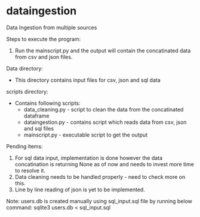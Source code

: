 # dataingestion
Data Ingestion from multiple sources

Steps to execute the program:
1. Run the mainscript.py and the output will contain the concatinated data from csv and json files. 

Data directory:
- This directory contains input files for csv, json and sql data

scripts directory:
- Contains following scripts:
    - data_cleaning.py - script to clean the data from the concatinated dataframe
    - dataingestion.py - contains script which reads data from csv, json and sql files
    - mainscript.py - executable script to get the output

Pending items:
1. For sql data input, implementation is done however the data concatination is returning None as of now and needs to invest more time to resolve it.
2. Data cleaning needs to be handled properly - need to check more on this.
3. Line by line reading of json is yet to be implemented.

Note:
users.db is created manually using sql_input.sql file by running below command:
    sqlite3 users.db < sql_input.sql
